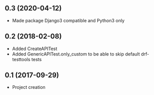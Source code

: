 0.3 (2020-04-12)
----------------
 - Made package Django3 compatible and Python3 only

0.2 (2018-02-08)
----------------

 - Added CreateAPITest
 - Added GenericAPITest.only_custom to be able to skip default drf-testtools tests

0.1 (2017-09-29)
----------------

 - Project creation

